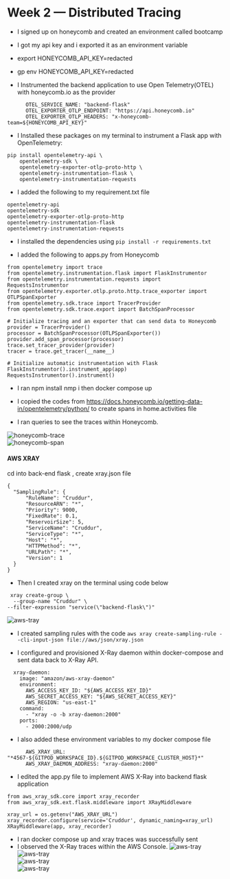 # Week 2 — Distributed Tracing

- I signed up on honeycomb and created an environment called bootcamp
- I got my api key and i exported it as an environment variable 
- export HONEYCOMB_API_KEY=redacted
- gp env HONEYCOMB_API_KEY=redacted

- I Instrumented the backend  application to use Open Telemetry(OTEL) with honeycomb.io as the provider
```
      OTEL_SERVICE_NAME: "backend-flask"
      OTEL_EXPORTER_OTLP_ENDPOINT: "https://api.honeycomb.io"
      OTEL_EXPORTER_OTLP_HEADERS: "x-honeycomb-team=${HONEYCOMB_API_KEY}"
```
 
- I Installed these packages on my terminal to instrument a Flask app with OpenTelemetry:
```
pip install opentelemetry-api \
    opentelemetry-sdk \
    opentelemetry-exporter-otlp-proto-http \
    opentelemetry-instrumentation-flask \
    opentelemetry-instrumentation-requests
```
  
- I added the following to my requirement.txt file
```
opentelemetry-api 
opentelemetry-sdk 
opentelemetry-exporter-otlp-proto-http 
opentelemetry-instrumentation-flask 
opentelemetry-instrumentation-requests
```

- I installed the dependencies using 
`pip install -r requirements.txt` 

- I added the following to apps.py from Honeycomb
```
from opentelemetry import trace
from opentelemetry.instrumentation.flask import FlaskInstrumentor
from opentelemetry.instrumentation.requests import RequestsInstrumentor
from opentelemetry.exporter.otlp.proto.http.trace_exporter import OTLPSpanExporter
from opentelemetry.sdk.trace import TracerProvider
from opentelemetry.sdk.trace.export import BatchSpanProcessor
```

```
# Initialize tracing and an exporter that can send data to Honeycomb
provider = TracerProvider()
processor = BatchSpanProcessor(OTLPSpanExporter())
provider.add_span_processor(processor)
trace.set_tracer_provider(provider)
tracer = trace.get_tracer(__name__)
```

```
# Initialize automatic instrumentation with Flask
FlaskInstrumentor().instrument_app(app)
RequestsInstrumentor().instrument()
```


- I ran npm install nmp i then docker compose up


- I copied the codes from https://docs.honeycomb.io/getting-data-in/opentelemetry/python/  to create spans in home.activities file
- I ran queries to see the traces within Honeycomb.

![honeycomb-trace](assets/trace.png)  
![honeycomb-span](assets/spans.png)  


#### AWS XRAY
cd into back-end flask , create xray.json file 

```
{
  "SamplingRule": {
      "RuleName": "Cruddur",
      "ResourceARN": "*",
      "Priority": 9000,
      "FixedRate": 0.1,
      "ReservoirSize": 5,
      "ServiceName": "Cruddur",
      "ServiceType": "*",
      "Host": "*",
      "HTTPMethod": "*",
      "URLPath": "*",
      "Version": 1
  }
}
```

 - Then I created xray on the terminal using code below 

 ```
  xray create-group \
   --group-name "Cruddur" \
 --filter-expression "service(\"backend-flask\")"
```
![aws-tray](assets/xray.png)  

- I created sampling rules with the code
`aws xray create-sampling-rule --cli-input-json file://aws/json/xray.json`

- I configured and provisioned X-Ray daemon within docker-compose and sent data back to X-Ray API.
```
  xray-daemon:
    image: "amazon/aws-xray-daemon"
    environment:
      AWS_ACCESS_KEY_ID: "${AWS_ACCESS_KEY_ID}"
      AWS_SECRET_ACCESS_KEY: "${AWS_SECRET_ACCESS_KEY}"
      AWS_REGION: "us-east-1"
    command:
      - "xray -o -b xray-daemon:2000"
    ports:
      - 2000:2000/udp
```
- I also added these environment variables to my docker compose file
```
      AWS_XRAY_URL: "*4567-${GITPOD_WORKSPACE_ID}.${GITPOD_WORKSPACE_CLUSTER_HOST}*"
      AWS_XRAY_DAEMON_ADDRESS: "xray-daemon:2000"
```
- I edited the app.py file to implement AWS X-Ray into backend flask application

```
from aws_xray_sdk.core import xray_recorder
from aws_xray_sdk.ext.flask.middleware import XRayMiddleware

xray_url = os.getenv("AWS_XRAY_URL")
xray_recorder.configure(service='Cruddur', dynamic_naming=xray_url)
XRayMiddleware(app, xray_recorder)
```
- I ran docker compose up and xray traces was successfully sent
- I observed the X-Ray traces within the AWS Console.
![aws-tray](assets/traces.png)  
![aws-tray](assets/trace1.png)  
![aws-tray](assets/tracemap.png)  
![aws-tray](assets/tracemap2.png)  
